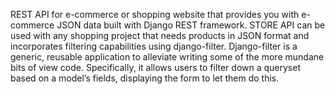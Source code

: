 REST API for e-commerce or shopping website that provides you with e-commerce JSON data built with Django REST framework.
STORE API can be used with any shopping project that needs products in JSON format and incorporates filtering capabilities using django-filter.
Django-filter is a generic, reusable application to alleviate writing some of the more mundane bits of view code. Specifically, it allows users to filter down a queryset based on a model’s fields, displaying the form to let them do this.
